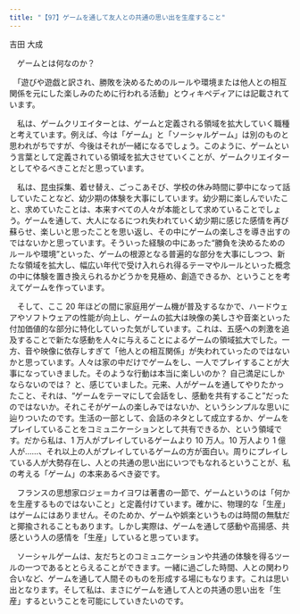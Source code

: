 ```yaml
---
title: "【97】ゲームを通して友人との共通の思い出を生産すること"
---
```



吉田 大成


　ゲームとは何なのか？

　「遊びや遊戯と訳され、勝敗を決めるためのルールや環境または他人との相互関係を元にした楽しみのために行われる活動」とウィキペディアには記載されています。

　私は、ゲームクリエイターとは、ゲームと定義される領域を拡大していく職種と考えています。例えば、今は「ゲーム」と「ソーシャルゲーム」は別のものと思われがちですが、今後はそれが一緒になるでしょう。このように、ゲームという言葉として定義されている領域を拡大させていくことが、ゲームクリエイターとしてやるべきことだと思っています。

　私は、昆虫採集、着せ替え、ごっこあそび、学校の休み時間に夢中になって話していたことなど、幼少期の体験を大事にしています。幼少期に楽しんでいたこと、求めていたことは、本来すべての人々が本能として求めていることでしょう。ゲームを通して、大人になるにつれ失われていく幼少期に感じた感情を再び蘇らせ、楽しいと思ったことを思い返し、その中にゲームの楽しさを導き出すのではないかと思っています。そういった経験の中にあった“勝負を決めるためのルールや環境”といった、ゲームの根源となる普遍的な部分を大事にしつつ、新たな領域を拡大し、幅広い年代で受け入れられ得るテーマやルールといった概念の中に体験を置き換えられるかどうかを見極め、創造できるか、ということを考えてゲームを作っています。

　そして、ここ 20 年ほどの間に家庭用ゲーム機が普及するなかで、ハードウェアやソフトウェアの性能が向上し、ゲームの拡大は映像の美しさや音楽といった付加価値的な部分に特化していった気がしています。これは、五感への刺激を追及することで新たな感動を人々に与えることによるゲームの領域拡大でした。一方、音や映像に依存しすぎて「他人との相互関係」が失われていったのではないかと思っています。人々は家の中だけでゲームをし、一人でプレイすることが大事になっていきました。そのような行動は本当に楽しいのか？ 自己満足にしかならないのでは？ と、感じていました。元来、人がゲームを通してやりたかったこと、それは、“ゲームをテーマにして会話をし、感動を共有すること”だったのではないか。それこそがゲームの楽しみではないか、というシンプルな思いに辿りついたのです。生活の一部として、会話のネタとして成立するか、ゲームをプレイしていることをコミュニケーションとして共有できるか、という領域です。だから私は、1 万人がプレイしているゲームより 10 万人。10 万人より 1 億人が……、それ以上の人がプレイしているゲームの方が面白い。周りにプレイしている人が大勢存在し、人との共通の思い出にいつでもなれるということが、私の考える「ゲーム」の本来あるべき姿です。

　フランスの思想家ロジェ＝カイヨワは著書の一節で、ゲームというのは「何かを生産するものではないこと」と定義付けています。確かに、物理的な「生産」はゲームにはありません。そのためか、ゲームや娯楽というものは時間の無駄だと揶揄されることもあります。しかし実際は、ゲームを通して感動や高揚感、共感という人の感情を「生産」していると思っています。

　ソーシャルゲームは、友だちとのコミュニケーションや共通の体験を得るツールの一つであるととらえることができます。一緒に過ごした時間、人との関わり合いなど、ゲームを通して人間そのものを形成する場にもなります。これは思い出となります。そして私は、まさにゲームを通して人との共通の思い出を「生産」するということを可能にしていきたいのです。
